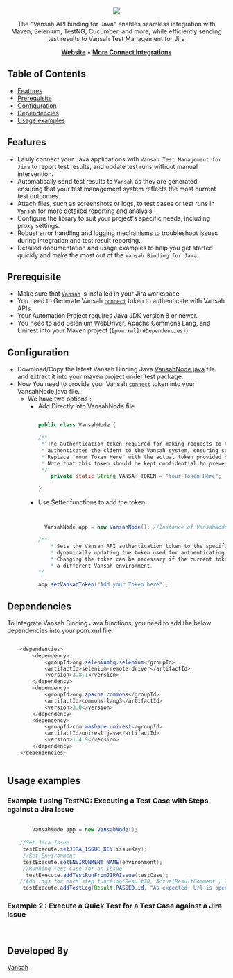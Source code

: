 <div align="center">
   <a href="https://vansah.com"><img src="https://vansah.com/wp-content/uploads/2021/07/256x256-3.png" /></a><br>
</div>

<p align="center">The "Vansah API binding for Java" enables seamless integration with Maven, Selenium, TestNG, Cucumber, and more, while efficiently sending test results to Vansah Test Management for Jira</p>

<p align="center">
    <a href="https://vansah.com/"><b>Website</b></a> •
    <a href="https://vansah.com/connect-integrations/"><b>More Connect Integrations</b></a>
</p>

## Table of Contents

  - [Features](#features)
  - [Prerequisite](#Prerequisite)
  - [Configuration](#Configuration)
  - [Dependencies](#Dependencies)
  - [Usage examples](#usage-examples)

## Features

- Easily connect your Java applications with `Vansah Test Management for Jira` to report test results, and update test runs without manual intervention.
- Automatically send test results to `Vansah` as they are generated, ensuring that your test management system reflects the most current test outcomes.
- Attach files, such as screenshots or logs, to test cases or test runs in `Vansah` for more detailed reporting and analysis.
- Configure the library to suit your project's specific needs, including proxy settings.
- Robust error handling and logging mechanisms to troubleshoot issues during integration and test result reporting.
- Detailed documentation and usage examples to help you get started quickly and make the most out of the `Vansah Binding for Java`.


## Prerequisite

- Make sure that [`Vansah`](https://marketplace.atlassian.com/apps/1224250/vansah-test-management-for-jira?tab=overview&hosting=cloud) is installed in your Jira workspace
- You need to Generate Vansah [`connect`](https://docs.vansah.com/docs-base/generate-a-vansah-api-token-from-jira-cloud/) token to authenticate with Vansah APIs.
- Your Automation Project requires Java JDK version 8 or newer.
- You need to add Selenium WebDriver, Apache Commons Lang, and Unirest into your Maven project (`[pom.xml](#Dependencies)`).


## Configuration

- Download/Copy the latest Vansah Binding Java [VansahNode.java](/src/main/java/com/vansah/VansahNode.java) file and extract it into your maven project under test package.
- Now You need to provide your Vansah [`connect`](https://docs.vansah.com/docs-base/generate-a-vansah-api-token-from-jira-cloud/) token into your VansahNode.java file.
    - We have two options : 
	    - Add Directly into VansahNode.file
		    ```Java

			public class VansahNode {
			
			/**
			 * The authentication token required for making requests to the Vansah API. This token
			 * authenticates the client to the Vansah system, ensuring secure access to API functions.
			 * Replace "Your Token Here" with the actual token provided by Vansah. 
			 * Note that this token should be kept confidential to prevent unauthorized access to the API.
			 */
				private static String VANSAH_TOKEN = "Your Token Here";
			
			}
			
		    ```
	    - Use Setter functions to add the token.
	         ```Java
	         
	         
	           VansahNode app = new VansahNode(); //Instance of VansahNode app
	         
	         /**
	             * Sets the Vansah API authentication token to the specified value. This method allows for
	             * dynamically updating the token used for authenticating requests to the Vansah API. 
	             * Changing the token can be necessary if the current token expires or if switching to 
	             * a different Vansah environment.
	       */

			app.setVansahToken("Add your Token here");
			
		    ```

## Dependencies

To Integrate Vansah Binding Java functions, you need to add the below dependencies into your pom.xml file.

```java

	<dependencies>
		<dependency>
			<groupId>org.seleniumhq.selenium</groupId>
			<artifactId>selenium-remote-driver</artifactId>
			<version>3.8.1</version>
		</dependency>
		<dependency>
			<groupId>org.apache.commons</groupId>
			<artifactId>commons-lang3</artifactId>
			<version>3.0</version>
		</dependency>
		<dependency>
			<groupId>com.mashape.unirest</groupId>
			<artifactId>unirest-java</artifactId>
			<version>1.4.9</version>
		</dependency>
	</dependencies>
	
```

## Usage examples

### Example 1 using TestNG: Executing a Test Case with Steps against a Jira Issue

```java

        VansahNode app = new VansahNode();  
        
    //Set Jira Issue
     testExecute.setJIRA_ISSUE_KEY(issueKey);
     //Set Environment
     testExecute.setENVIRONMENT_NAME(environment);
     //Running Test Case for an Issue
      testExecute.addTestRunFromJIRAIssue(testCase);
    //Add logs for each step function(ResultID, ActualResultComment , TestStepID, screenshotTrueorFalse, chromedriver/OtherBrowserdriver);  
     testExecute.addTestLog(Result.PASSED.id, "As expected, Url is opened", TestStep.Step_1.number, Screenshot.TRUE.takeScreenshot, driver);
```
    
### Example 2 : Execute a Quick Test for a Test Case against a Jira Issue
```java
    
```


## Developed By

[Vansah](https://vansah.com/)
